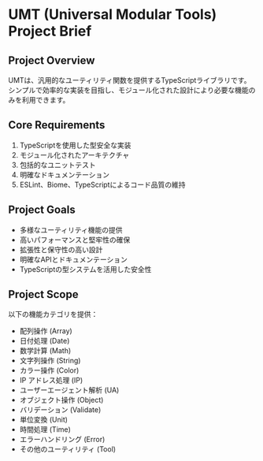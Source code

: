 # UMT (Universal Modular Tools) Project Brief

## Project Overview

UMTは、汎用的なユーティリティ関数を提供するTypeScriptライブラリです。シンプルで効率的な実装を目指し、モジュール化された設計により必要な機能のみを利用できます。

## Core Requirements

1. TypeScriptを使用した型安全な実装
2. モジュール化されたアーキテクチャ
3. 包括的なユニットテスト
4. 明確なドキュメンテーション
5. ESLint、Biome、TypeScriptによるコード品質の維持

## Project Goals

- 多様なユーティリティ機能の提供
- 高いパフォーマンスと堅牢性の確保
- 拡張性と保守性の高い設計
- 明確なAPIとドキュメンテーション
- TypeScriptの型システムを活用した安全性

## Project Scope

以下の機能カテゴリを提供：

- 配列操作 (Array)
- 日付処理 (Date)
- 数学計算 (Math)
- 文字列操作 (String)
- カラー操作 (Color)
- IP アドレス処理 (IP)
- ユーザーエージェント解析 (UA)
- オブジェクト操作 (Object)
- バリデーション (Validate)
- 単位変換 (Unit)
- 時間処理 (Time)
- エラーハンドリング (Error)
- その他のユーティリティ (Tool)
